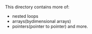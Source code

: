 This directory contains more of:
- nested loops
- arrays(bydimensional arrays)
- pointers(pointer to pointer) and more.
